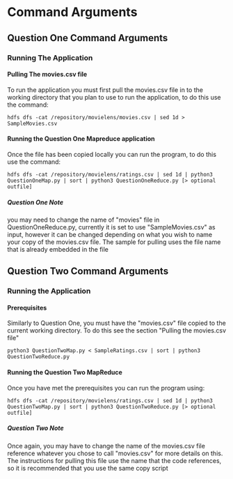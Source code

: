 # Command Arguments

## Question One Command Arguments

### Running The Application

#### Pulling The movies.csv file

To run the application you must first pull the movies.csv file in to the working directory that you plan to use to run the application, to do this use the command:

`hdfs dfs -cat /repository/movielens/movies.csv | sed 1d > SampleMovies.csv`

#### Running the Question One Mapreduce application

Once the file has been copied locally you can run the program, to do this use the command:

`hdfs dfs -cat /repository/movielens/ratings.csv | sed 1d | python3 QuestionOneMap.py | sort | python3 QuestionOneReduce.py [> optional outfile]`

##### Question One Note

you may need to change the name of "movies" file in QuestionOneReduce.py, currently it is set to use "SampleMovies.csv" as input, however it can be changed depending on what you wish to name your copy of the movies.csv file. The sample for pulling uses the file name that is already embedded in the file

## Question Two Command Arguments

### Running the Application

#### Prerequisites

Similarly to Question One, you must have the "movies.csv" file copied to the current working directory. To do this see the section "Pulling the movies.csv file"

`python3 QuestionTwoMap.py < SampleRatings.csv | sort | python3 QuestionTwoReduce.py`

#### Running the Question Two MapReduce

Once you have met the prerequisites you can run the program using:

`hdfs dfs -cat /repository/movielens/ratings.csv | sed 1d | python3 QuestionTwoMap.py | sort | python3 QuestionTwoReduce.py [> optional outfile]`

##### Question Two Note

Once again, you may have to change the name of the movies.csv file reference whatever you chose to call "movies.csv" for more details on this. The instructions for pulling this file use the name that the code references, so it is recommended that you use the same copy script